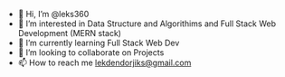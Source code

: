 - 👋 Hi, I’m @leks360
- 👀 I’m interested in Data Structure and Algorithims and Full Stack Web Development (MERN stack)
- 🌱 I’m currently learning Full Stack Web Dev
- 💞️ I’m looking to collaborate on Projects
- 📫 How to reach me lekdendorjiks@gmail.com

<!---
leks360/leks360 is a ✨ special ✨ repository because its `README.md` (this file) appears on your GitHub profile.
You can click the Preview link to take a look at your changes.
--->
